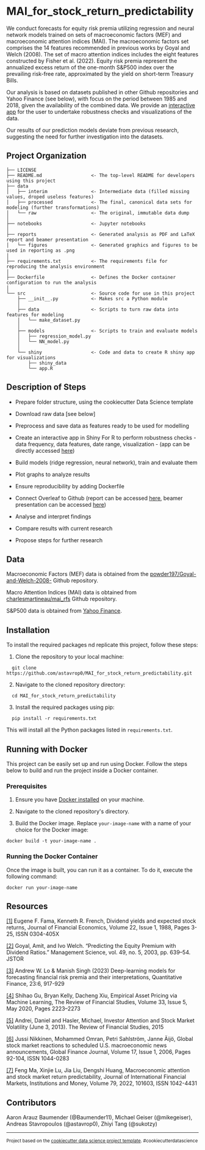 MAI_for_stock_return_predictability
==============================

We conduct forecasts for equity risk premia utilizing regression and neural network models trained on sets of macroeconomic factors (MEF) and macroeconomic attention indices (MAI). The macroeconomic factors set comprises the 14 features recommended in previous works by Goyal and Welch (2008). The set of macro attention indices includes the eight features constructed by Fisher et al. (2022). Equity risk premia represent the annualized excess return of the one-month S&P500 index over the prevailing risk-free rate, approximated by the yield on short-term Treasury Bills. 

Our analysis is based on datasets published in other Github repositories and Yahoo Finance (see below), with focus on the period between 1985 and 2018, given the availability of the combined data. We provide an [interactive app](https://baumender11.shinyapps.io/Alpha/) for the user to undertake robustness checks and visualizations of the data.

Our results of our prediction models deviate from previous research, suggesting the need for further investigation into the datasets.

Project Organization
------------

    ├── LICENSE
    ├── README.md                  <- The top-level README for developers using this project
    ├── data
    │   ├── interim                <- Intermediate data (filled missing values, droped useless features)
    │   ├── processed              <- The final, canonical data sets for modeling (further transformations)
    │   └── raw                    <- The original, immutable data dump
    │
    ├── notebooks                  <- Jupyter notebooks
    │
    ├── reports                    <- Generated analysis as PDF and LaTeX report and beamer presentation
    │   └── figures                <- Generated graphics and figures to be used in reporting as .png
    │
    ├── requirements.txt           <- The requirements file for reproducing the analysis environment
    │
    ├── Dockerfile                 <- Defines the Docker container configuration to run the analysis
    │
    └── src                        <- Source code for use in this project
        ├── __init__.py            <- Makes src a Python module
        │
        ├── data                   <- Scripts to turn raw data into features for modeling
        │   └── make_dataset.py
        │
        ├── models                 <- Scripts to train and evaluate models             
        │   ├── regression_model.py
        │   └── NN_model.py
        │
        └── shiny                  <- Code and data to create R shiny app for visualizations
            ├── shiny_data
            └── app.R
    
Description of Steps 
------------

- Prepare folder structure, using the cookiecutter Data Science template

- Download raw data [see below]

- Preprocess and save data as features ready to be used for modelling

- Create an interactive app in Shiny For R to perform robustness checks - data frequency, data features, date range, visualization - (app can be directly accessed [here](https://baumender11.shinyapps.io/Alpha/))

- Build models (ridge regression, neural network), train and evaluate them 

- Plot graphs to analyze results

- Ensure reproducibility by adding Dockerfile

- Connect Overleaf to Github (report can be accessed [here](https://www.overleaf.com/read/yqkhbqjwvtbs#b7cd7c), beamer presentation can be accessed [here](https://www.overleaf.com/read/hvngdthxhprd#c75379))

- Analyse and interpret findings

- Compare results with current research

- Propose steps for further research

Data 
------------

Macroeconomic Factors (MEF) data is obtained from the [powder197/Goyal-and-Welch-2008-](https://github.com/powder197/Goyal-and-Welch-2008-/tree/master) Github repository.

Macro Attention Indices (MAI) data is obtained from [charlesmartineau/mai_rfs](https://github.com/charlesmartineau/mai_rfs) Github repository.

S&P500 data is obtained from [Yahoo Finance](https://finance.yahoo.com).

Installation
------------

To install the required packages nd replicate this project, follow these steps:

1. Clone the repository to your local machine:
```
  git clone https://github.com/astavrop0/MAI_for_stock_return_predictability.git
```
2. Navigate to the cloned repository directory:
```
  cd MAI_for_stock_return_predictability
```
3. Install the required packages using pip:
```
  pip install -r requirements.txt
```
  This will install all the Python packages listed in `requirements.txt`.

Running with Docker
------------

This project can be easily set up and run using Docker. Follow the steps below to build and run the project inside a Docker container.

### Prerequisites
1. Ensure you have [Docker installed](https://docs.docker.com/get-docker/) on your machine.

2. Navigate to the cloned repository's directory.

3. Build the Docker image. Replace `your-image-name` with a name of your choice for the Docker image:
```
docker build -t your-image-name .
```

### Running the Docker Container

Once the image is built, you can run it as a container. To do it, execute the following command:
```
docker run your-image-name
```

Resources
------------

[[1]](https://www.sciencedirect.com/science/article/pii/0304405X88900207) Eugene F. Fama, Kenneth R. French, Dividend yields and expected stock returns, Journal of Financial Economics, Volume 22, Issue 1, 1988, Pages 3-25, ISSN 0304-405X

[[2]](https://www.jstor.org/stable/4133989) Goyal, Amit, and Ivo Welch. “Predicting the Equity Premium with Dividend Ratios.” Management Science, vol. 49, no. 5, 2003, pp. 639–54. JSTOR

[[3]](https://www.tandfonline.com/doi/full/10.1080/14697688.2023.2203844) Andrew W. Lo & Manish Singh (2023) Deep-learning models for forecasting financial risk premia and their interpretations, Quantitative Finance, 23:6, 917-929

[[4]](https://dachxiu.chicagobooth.edu/download/ML.pdf) Shihao Gu, Bryan Kelly, Dacheng Xiu, Empirical Asset Pricing via Machine Learning, The Review of Financial Studies, Volume 33, Issue 5, May 2020, Pages 2223–2273

[[5]](https://www.epfl.ch/labs/cfi/wp-content/uploads/2018/08/WP757_A2.pdf) Andrei, Daniel and Hasler, Michael, Investor Attention and Stock Market Volatility (June 3, 2013). The Review of Financial Studies, 2015

[[6]](https://www.sciencedirect.com/science/article/pii/S104402830600024X) Jussi Nikkinen, Mohammed Omran, Petri Sahlström, Janne Äijö, Global stock market reactions to scheduled U.S. macroeconomic news announcements, Global Finance Journal, Volume 17, Issue 1, 2006, Pages 92-104, ISSN 1044-0283

[[7]](https://doi.org/10.1016/j.intfin.2022.101603) Feng Ma, Xinjie Lu, Jia Liu, Dengshi Huang, Macroeconomic attention and stock market return predictability, Journal of International Financial Markets, Institutions and Money, Volume 79, 2022, 101603, ISSN 1042-4431


Contributors
------------

Aaron Arauz Baumender (@Baumender11), Michael Geiser (@mikegeiser), Andreas Stavropoulos (@astavrop0), Zhiyi Tang (@sukotzy)

--------

<p><small>Project based on the <a target="_blank" href="https://drivendata.github.io/cookiecutter-data-science/">cookiecutter data science project template</a>. #cookiecutterdatascience</small></p>
